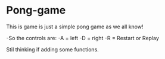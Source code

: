 # Pong-game

This is game is just a simple pong game as we all know!

-So the controls are:
  -A = left
  -D = right
  -R = Restart or Replay
 
 Stil thinking if adding some functions.
